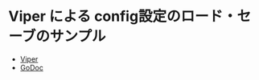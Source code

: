 # Viper による config設定のロード・セーブのサンプル

* [Viper](https://github.com/spf13/viper)
* [GoDoc](https://pkg.go.dev/github.com/spf13/viper)